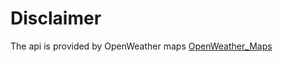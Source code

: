 # Disclaimer
The api is provided by OpenWeather maps
<a href="https://openweathermap.org/"> OpenWeather_Maps</a>